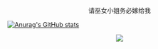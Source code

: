 <!--
- 隐藏一些统计信息（加在用户名后）：&hide=stars,commits,prs,issues,contribs
- 私人项目提交数：&count_private=true
- 显示图标：&show_icons=true
- 自定义主题：&theme=vision-friendly-dark
-->
<p align="center">请巫女小姐务必嫁给我</p>

[![Anurag's GitHub stats](https://github-readme-stats.vercel.app/api?username=Twoofusl&count_private=true&show_icons=true&theme=great-gatsby)](https://github.com/anuraghazra/github-readme-stats)

<p align="center">
  <a href="https://github.com/Twoofusl">
    <img src="https://github-readme-stats.vercel.app/api?username=Twoofusl&count_private=true&show_icons=true&theme=great-gatsby"/>
  </a>
</p>
<!--
[![Top Langs](https://github-readme-stats.vercel.app/api/top-langs/?username=twoofusl&layout=compact)](https://github.com/anuraghazra/github-readme-stats)
-->
